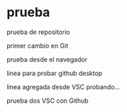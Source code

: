 # prueba
prueba de repositorio

primer cambio en Git
 
prueba desde el navegador

linea para probar github desktop

linea agregada desde VSC
probando...

prueba dos VSC con Github